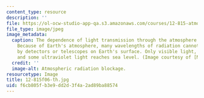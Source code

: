 ```yaml
---
content_type: resource
description: ''
file: https://ol-ocw-studio-app-qa.s3.amazonaws.com/courses/12-815-atmospheric-radiation-fall-2006/f6cb805fb3e9dd2d3f4a2ad89ba88574_12-815f06-th.jpg
file_type: image/jpeg
image_metadata:
  caption: The dependence of light transmission through the atmosphere on light wavelength.
    Because of Earth's atmosphere, many wavelengths of radiation cannot be observed
    by detectors or telescopes on Earth's surface. Only visible light, radio waves,
    and some ultraviolet light reaches sea level. (Image courtesy of [NASA](http://www.nasa.gov/).)
  credit: ''
  image-alt: Atmospheric radiation blockage.
resourcetype: Image
title: 12-815f06-th.jpg
uid: f6cb805f-b3e9-dd2d-3f4a-2ad89ba88574
---
```

